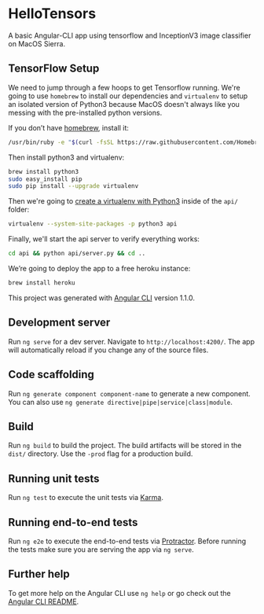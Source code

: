 # HelloTensors

A basic Angular-CLI app using tensorflow and InceptionV3 image classifier on MacOS Sierra.

## TensorFlow Setup

We need to jump through a few hoops to get Tensorflow running. We're going to use `homebrew` to install
our dependencies and `virtualenv` to setup an isolated version of Python3 because MacOS doesn't always like
you messing with the pre-installed python versions. 

If you don’t have [homebrew](https://brew.sh), install it:

```sh
/usr/bin/ruby -e "$(curl -fsSL https://raw.githubusercontent.com/Homebrew/install/master/install)"
```

Then install python3 and virtualenv:

```sh
brew install python3
sudo easy_install pip
sudo pip install --upgrade virtualenv 
```

Then we're going to [create a virtualenv with Python3](https://www.tensorflow.org/install/install_mac#installing_with_virtualenv) inside of the `api/` folder:

```sh
virtualenv --system-site-packages -p python3 api
```

Finally, we'll start the api server to verify everything works:

```sh
cd api && python api/server.py && cd ..
```

We’re going to deploy the app to a free heroku instance:

```sh
brew install heroku
```




This project was generated with [Angular CLI](https://github.com/angular/angular-cli) version 1.1.0.

## Development server

Run `ng serve` for a dev server. Navigate to `http://localhost:4200/`. The app will automatically reload if you change any of the source files.

## Code scaffolding

Run `ng generate component component-name` to generate a new component. You can also use `ng generate directive|pipe|service|class|module`.

## Build

Run `ng build` to build the project. The build artifacts will be stored in the `dist/` directory. Use the `-prod` flag for a production build.

## Running unit tests

Run `ng test` to execute the unit tests via [Karma](https://karma-runner.github.io).

## Running end-to-end tests

Run `ng e2e` to execute the end-to-end tests via [Protractor](http://www.protractortest.org/).
Before running the tests make sure you are serving the app via `ng serve`.

## Further help

To get more help on the Angular CLI use `ng help` or go check out the [Angular CLI README](https://github.com/angular/angular-cli/blob/master/README.md).
